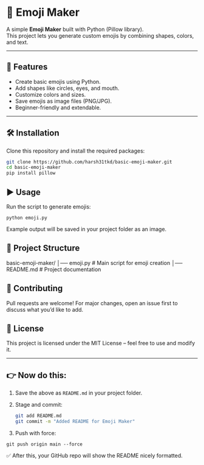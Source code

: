 # 🎨 Emoji Maker

A simple **Emoji Maker** built with Python (Pillow library).  
This project lets you generate custom emojis by combining shapes, colors, and text.

---

## 📌 Features
- Create basic emojis using Python.
- Add shapes like circles, eyes, and mouth.
- Customize colors and sizes.
- Save emojis as image files (PNG/JPG).
- Beginner-friendly and extendable.

---

## 🛠️ Installation
Clone this repository and install the required packages:

```bash
git clone https://github.com/harsh31tkd/basic-emoji-maker.git
cd basic-emoji-maker
pip install pillow
```

## ▶️ Usage

Run the script to generate emojis:
```
python emoji.py
```

Example output will be saved in your project folder as an image.

## 📂 Project Structure
basic-emoji-maker/
│── emoji.py        # Main script for emoji creation
│── README.md       # Project documentation

## 🤝 Contributing

Pull requests are welcome! For major changes, open an issue first to discuss what you’d like to add.

## 📄 License

This project is licensed under the MIT License – feel free to use and modify it.


---

## 👉 Now do this:
1. Save the above as `README.md` in your project folder.  
2. Stage and commit:
   ```bash
   git add README.md
   git commit -m "Added README for Emoji Maker"
    ```

3. Push with force:
```
git push origin main --force
```

✅ After this, your GitHub repo will show the README nicely formatted.
